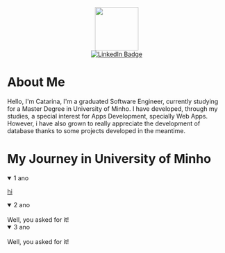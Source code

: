 
<div id="header" align="center">
  <img src="https://media.giphy.com/media/M9gbBd9nbDrOTu1Mqx/giphy.gif" width="100"/>
</div>

<div id="badges" align="center">
  <a href="https://www.linkedin.com/in/catarina-gon%C3%A7alves-684b241a3/">
    <img src="https://img.shields.io/badge/LinkedIn-blue?style=for-the-badge&logo=linkedin&logoColor=white" alt="LinkedIn Badge"/>
  </a>
</div>

# About Me
Hello, I'm Catarina, I'm a graduated Software Engineer, currently studying for a Master Degree in University of Minho. I have developed, through my studies, a special interest for Apps Development, specially Web Apps. However, i have also grown to really appreciate the development of database thanks to some projects developed in the meantime.


# My Journey in University of Minho

<details open>
<summary>1 ano</summary>

  [hi](../Projeto-CG)

</details>

<details open>
<summary>2 ano</summary>
<br>
Well, you asked for it!
</details>

<details open>
<summary>3 ano</summary>
<br>
Well, you asked for it!
</details>
